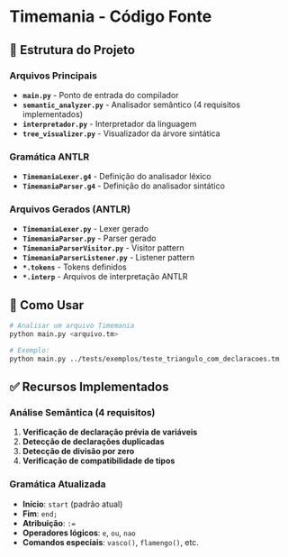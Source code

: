 # Timemania - Código Fonte

## 📁 Estrutura do Projeto

### Arquivos Principais
- **`main.py`** - Ponto de entrada do compilador
- **`semantic_analyzer.py`** - Analisador semântico (4 requisitos implementados)
- **`interpretador.py`** - Interpretador da linguagem
- **`tree_visualizer.py`** - Visualizador da árvore sintática

### Gramática ANTLR
- **`TimemaniaLexer.g4`** - Definição do analisador léxico
- **`TimemaniaParser.g4`** - Definição do analisador sintático

### Arquivos Gerados (ANTLR)
- **`TimemaniaLexer.py`** - Lexer gerado
- **`TimemaniaParser.py`** - Parser gerado
- **`TimemaniaParserVisitor.py`** - Visitor pattern
- **`TimemaniaParserListener.py`** - Listener pattern
- **`*.tokens`** - Tokens definidos
- **`*.interp`** - Arquivos de interpretação ANTLR

## 🚀 Como Usar

```bash
# Analisar um arquivo Timemania
python main.py <arquivo.tm>

# Exemplo:
python main.py ../tests/exemplos/teste_triangulo_com_declaracoes.tm
```

## ✅ Recursos Implementados

### Análise Semântica (4 requisitos)
1. **Verificação de declaração prévia de variáveis**
2. **Detecção de declarações duplicadas**
3. **Detecção de divisão por zero**
4. **Verificação de compatibilidade de tipos**

### Gramática Atualizada
- **Início**: `start` (padrão atual)
- **Fim**: `end;`
- **Atribuição**: `:=`
- **Operadores lógicos**: `e`, `ou`, `nao`
- **Comandos especiais**: `vasco()`, `flamengo()`, etc.
